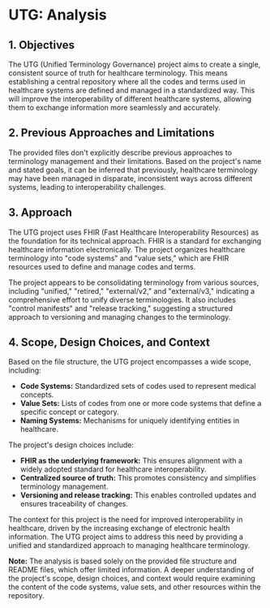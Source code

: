 # UTG: Analysis

## 1. Objectives

The UTG (Unified Terminology Governance) project aims to create a single, consistent source of truth for healthcare terminology. This means establishing a central repository where all the codes and terms used in healthcare systems are defined and managed in a standardized way. This will improve the interoperability of different healthcare systems, allowing them to exchange information more seamlessly and accurately. 


## 2. Previous Approaches and Limitations

The provided files don't explicitly describe previous approaches to terminology management and their limitations. Based on the project's name and stated goals, it can be inferred that previously, healthcare terminology may have been managed in disparate, inconsistent ways across different systems, leading to interoperability challenges.


## 3. Approach

The UTG project uses FHIR (Fast Healthcare Interoperability Resources) as the foundation for its technical approach. FHIR is a standard for exchanging healthcare information electronically. The project organizes healthcare terminology into "code systems" and "value sets," which are FHIR resources used to define and manage codes and terms.

The project appears to be consolidating terminology from various sources, including "unified," "retired," "external/v2," and "external/v3," indicating a comprehensive effort to unify diverse terminologies. It also includes "control manifests" and "release tracking," suggesting a structured approach to versioning and managing changes to the terminology.


## 4. Scope, Design Choices, and Context

Based on the file structure, the UTG project encompasses a wide scope, including:

*   **Code Systems:** Standardized sets of codes used to represent medical concepts.
*   **Value Sets:** Lists of codes from one or more code systems that define a specific concept or category.
*   **Naming Systems:** Mechanisms for uniquely identifying entities in healthcare.

The project's design choices include:

*   **FHIR as the underlying framework:** This ensures alignment with a widely adopted standard for healthcare interoperability.
*   **Centralized source of truth:** This promotes consistency and simplifies terminology management.
*   **Versioning and release tracking:** This enables controlled updates and ensures traceability of changes.

The context for this project is the need for improved interoperability in healthcare, driven by the increasing exchange of electronic health information. The UTG project aims to address this need by providing a unified and standardized approach to managing healthcare terminology.

**Note:** The analysis is based solely on the provided file structure and README files, which offer limited information. A deeper understanding of the project's scope, design choices, and context would require examining the content of the code systems, value sets, and other resources within the repository. 
